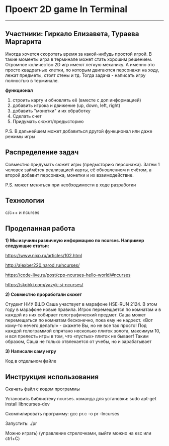 # Проект 2D game In Terminal

---
Участники: Гиркало Елизавета, Тураева Маргарита
---

Иногда хочется скоротать время за какой-нибудь простой игрой. В такие моменты игра в терминале может стать хорошим решением.
Огромное количество 2D игр имеют легкую механику. А именно это просто квадратные клетки, по которым двигаются персонажи на ходу, лежат предметы, стоят стены и тд. Тогда задача - написать игру полностью в терминале.

**функционал**
1. строить карту и обновлять её (вместе с доп информацией)
2. добавить игрока и движение (up, down, left, right)
3. добавить "монетки" и их обработку
4. Сделать счет
5. Придумать сюжет/предысторию
   
P.S. В дальнейшем может добавиться другой функционал или даже режимы игры

## Распределение задач
Совместно придумать сюжет игры (предысторию персонажа). Затем 1 человек займётся реализацией карты, её обновлением и счётом, а второй добавит персонажа, монетки и их взаимодействие. 

P.S. может меняться при необходимости в ходе разработки

## Технологии
с/с++ и ncurses

## Проделанная работа

**1) Мы изучили различную информацию по ncurses. Например следующие статьи:**

https://www.nixp.ru/articles/102.html

http://alexber220.narod.ru/ncurses/

https://code-live.ru/post/cpp-ncurses-hello-world/#ncurses

https://skobki.com/yazyk-si-ncurses/

**2) Совместно проработали сюжет**

   Студент НИУ ВШЭ Саша участвует в марафоне HSE-RUN 2124. В этом году в марафоне новые правила. Игрок перемещается по комнатам и в каждой из них собирает голографический предмет. Саша может перемещаться по комнатам бесконечно, пока ему не надоест.
«Вот кому-то нечего делать!» - скажете Вы, но не все так просто!
Под каждой голограммой спрятано несколько плиток золота, максимум 10, и вся прелесть игры в том, что «пустых» плиток не бывает!
Таким образом, Саша не только отвлекается от учебы, но и зарабатывает

**3) Написали саму игру**

   Код в отдельном файле

## Инструкция использования


   Скачать файл с кодом программы
   
   Установить библиотеку ncurses. команда для установки: sudo apt-get install libncurses-dev
   
   Скомпилировать программу: gcc pr.c -o pr -lncurses
   
   Запустить: ./pr
   
   Можно играть) (управление стрелочками, выйти можно на esc или ctrl+C)

